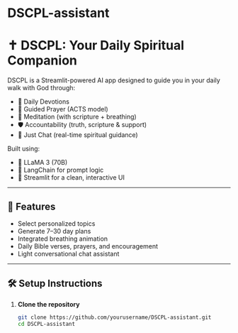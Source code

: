 # DSCPL-assistant
# ✝️ DSCPL: Your Daily Spiritual Companion

DSCPL is a Streamlit-powered AI app designed to guide you in your daily walk with God through:

- 📖 Daily Devotions
- 🙏 Guided Prayer (ACTS model)
- 🧘 Meditation (with scripture + breathing)
- 🛡️ Accountability (truth, scripture & support)
- 💬 Just Chat (real-time spiritual guidance)

Built using:
- 🧠 LLaMA 3 (70B) 
- 🧩 LangChain for prompt logic
- 🎨 Streamlit for a clean, interactive UI

---

## 🚀 Features

- Select personalized topics
- Generate 7–30 day plans
- Integrated breathing animation
- Daily Bible verses, prayers, and encouragement
- Light conversational chat assistant

---

## 🛠️ Setup Instructions

1. **Clone the repository**  
   ```bash
   git clone https://github.com/yourusername/DSCPL-assistant.git
   cd DSCPL-assistant
